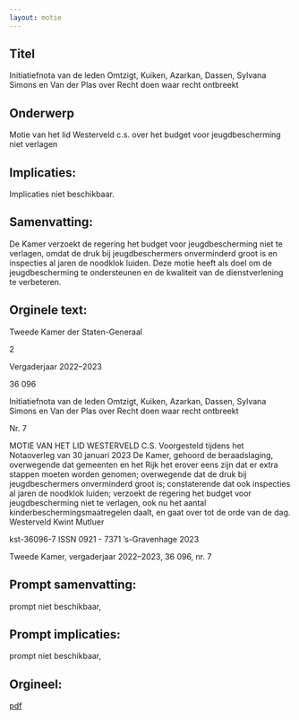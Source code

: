 ```yaml
---
layout: motie
---
```

## Titel
Initiatiefnota van de leden Omtzigt, Kuiken, Azarkan, Dassen, Sylvana Simons en Van der Plas over Recht doen waar recht ontbreekt
## Onderwerp
Motie van het lid Westerveld c.s. over het budget voor jeugdbescherming niet verlagen 
## Implicaties:
Implicaties niet beschikbaar.
## Samenvatting:

De Kamer verzoekt de regering het budget voor jeugdbescherming niet te verlagen, omdat de druk bij jeugdbeschermers onverminderd groot is en inspecties al jaren de noodklok luiden. Deze motie heeft als doel om de jeugdbescherming te ondersteunen en de kwaliteit van de dienstverlening te verbeteren.
## Orginele text:


Tweede Kamer der Staten-Generaal

2

Vergaderjaar 2022–2023

36 096

Initiatiefnota van de leden Omtzigt, Kuiken,
Azarkan, Dassen, Sylvana Simons en Van der
Plas over Recht doen waar recht ontbreekt

Nr. 7

MOTIE VAN HET LID WESTERVELD C.S.
Voorgesteld tijdens het Notaoverleg van 30 januari 2023
De Kamer,
gehoord de beraadslaging,
overwegende dat gemeenten en het Rijk het erover eens zijn dat er extra
stappen moeten worden genomen;
overwegende dat de druk bij jeugdbeschermers onverminderd groot is;
constaterende dat ook inspecties al jaren de noodklok luiden;
verzoekt de regering het budget voor jeugdbescherming niet te verlagen,
ook nu het aantal kinderbeschermingsmaatregelen daalt,
en gaat over tot de orde van de dag.
Westerveld
Kwint
Mutluer

kst-36096-7
ISSN 0921 - 7371
’s-Gravenhage 2023

Tweede Kamer, vergaderjaar 2022–2023, 36 096, nr. 7


## Prompt samenvatting:
prompt niet beschikbaar,

## Prompt implicaties:
prompt niet beschikbaar,
## Orgineel:
[pdf](https://gegevensmagazijn.tweedekamer.nl/OData/v4/2.0/Document(aecce597-3c09-4eb0-9c5a-9a1cf1203db5)/resource)

